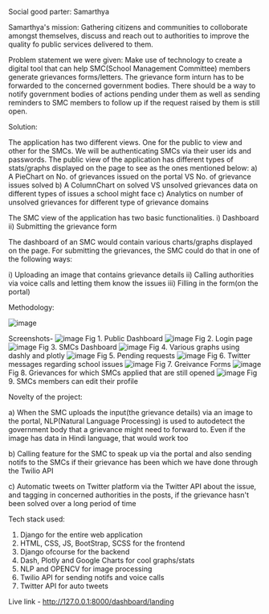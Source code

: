 
Social good parter: Samarthya

Samarthya's mission: Gathering citizens and communities to colloborate amongst themselves, discuss and reach out to authorities to improve the quality fo public services delivered to them.

Problem statement we were given: Make use of technology to create a digital tool that can help SMC(School Management Committee) members generate grievances forms/letters. The grievance form inturn has to be forwarded to the concerned government bodies. There should be a way to notify government bodies of actions pending under them as well as sending reminders to SMC members to follow up if the request raised by them is still open.

Solution:

The application has two different views. One for the public to view and other for the SMCs. We will be authenticating SMCs via their user ids and passwords.
The public view of the application has different types of stats/graphs displayed on the page to see as the ones mentioned below:
a) A PieChart on No. of grievances issued on the portal VS No. of grievance issues solved
b) A ColumnChart on solved VS unsolved grievances data on different types of issues a school might face
c) Analytics on number of unsolved grievances for different type of grievance domains

The SMC view of the application has two basic functionalities. i) Dashboard ii) Submitting the grievance form

The dashboard of an SMC would contain various charts/graphs displayed on the page.
For submitting the grievances, the SMC could do that in one of the following ways:

i) Uploading an image that contains grievance details
ii) Calling authorities via voice calls and letting them know the issues
iii) Filling in the form(on the portal)

Methodology:

![image](https://user-images.githubusercontent.com/84508881/137131581-2ea10745-240c-4705-82fa-d00a91ce69a5.png)


Screenshots-
![image](https://user-images.githubusercontent.com/84508881/137122979-4d0de8b0-90e1-45e9-9fab-1a77f7754dc3.png)
Fig 1. Public Dashboard
![image](https://user-images.githubusercontent.com/84508881/137123041-8a001d0b-863c-4363-91b6-d80a875a649b.png)
Fig 2. Login page
![image](https://user-images.githubusercontent.com/84508881/137124506-2d51a090-f91b-4dbd-96a9-f0c6e5919db5.png)
Fig 3. SMCs Dashboard
![image](https://user-images.githubusercontent.com/84508881/137124533-e8fb0eeb-1008-4281-8115-dc5840469f91.png)
Fig 4. Various graphs using dashly and plotly
![image](https://user-images.githubusercontent.com/84508881/137124592-4c3763f0-7668-4a70-980d-da94f86b7493.png)
Fig 5. Pending requests
![image](https://user-images.githubusercontent.com/84508881/137125625-480dd1f0-90e8-4324-bf54-2fd5956df42d.png)
Fig 6. Twitter messages regarding school issues
![image](https://user-images.githubusercontent.com/84508881/137124638-b0e270a8-5985-474d-b7e2-bdc1ef3fd64b.png)
Fig 7. Greivance Forms
![image](https://user-images.githubusercontent.com/84508881/137124697-17ef0503-d6f2-4957-922d-b43690e4091d.png)
Fig 8. Grievances for which SMCs applied that are still opened
![image](https://user-images.githubusercontent.com/84508881/137124731-0a1a73cb-081d-44a3-8c54-879cd86d5c8f.png)
Fig 9. SMCs members can edit their profile

Novelty of the project:

a) When the SMC uploads the input(the grievance details) via an image to the portal, NLP(Natural Language Processing) is used to autodetect the government body that a grievance might need to forward to. Even if the image has data in Hindi language, that would work too

b) Calling feature for the SMC to speak up via the portal and also sending notifs to the SMCs if their grievance has been which we have done through the Twilio API

c) Automatic tweets on Twitter platform via the Twitter API about the issue, and tagging in concerned authorities in the posts, if the grievance hasn't been solved over a long period of time

Tech stack used:
1) Django for the entire web application
2) HTML, CSS, JS, BootStrap, SCSS for the frontend
3) Django ofcourse for the backend
4) Dash, Plotly and Google Charts for cool graphs/stats
5) NLP and OPENCV for image processing
6) Twilio API for sending notifs and voice calls
7) Twitter API for auto tweets

Live link - http://127.0.0.1:8000/dashboard/landing
